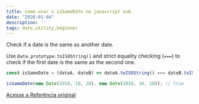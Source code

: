 ```yaml
---
title: como usar o isSameDate no javascript es6
date: "2020-01-04"
description: ''
tags: date,utility,beginner
---
```


Check if a date is the same as another date.

Use `Date.prototype.toISOString()` and strict equality checking (`===`) to check if the first date is the same as the second one.

```js
const isSameDate = (dateA, dateB) => dateA.toISOString() === dateB.toISOString();
```

```js
isSameDate(new Date(2010, 10, 20), new Date(2010, 10, 20)); // true
```


[Acesse a Referência original](http://github.com/30-seconds/)
